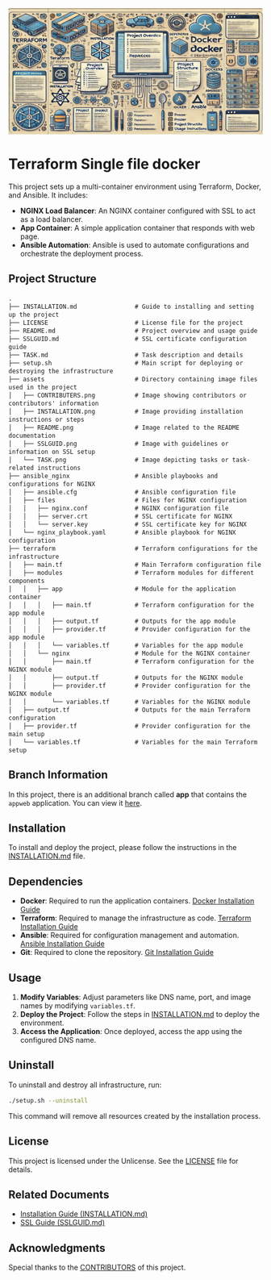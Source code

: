 <img src="assets/README.png" alt="README.md" style="width: 100%; height: 250px;">

# Terraform Single file docker

This project sets up a multi-container environment using Terraform, Docker, and Ansible. It includes:

- **NGINX Load Balancer**: An NGINX container configured with SSL to act as a load balancer.
- **App Container**: A simple application container that responds with web page.
- **Ansible Automation**: Ansible is used to automate configurations and orchestrate the deployment process.

## Project Structure

```
.
├── INSTALLATION.md                # Guide to installing and setting up the project
├── LICENSE                        # License file for the project
├── README.md                      # Project overview and usage guide
├── SSLGUID.md                     # SSL certificate configuration guide
├── TASK.md                        # Task description and details
├── setup.sh                       # Main script for deploying or destroying the infrastructure
├── assets                         # Directory containing image files used in the project
│   ├── CONTRIBUTERS.png           # Image showing contributors or contributors' information
│   ├── INSTALLATION.png           # Image providing installation instructions or steps
│   ├── README.png                 # Image related to the README documentation
│   ├── SSLGUID.png                # Image with guidelines or information on SSL setup
│   └── TASK.png                   # Image depicting tasks or task-related instructions
├── ansible_nginx                  # Ansible playbooks and configurations for NGINX
│   ├── ansible.cfg                # Ansible configuration file
│   ├── files                      # Files for NGINX configuration
│   │   ├── nginx.conf             # NGINX configuration file
│   │   ├── server.crt             # SSL certificate for NGINX
│   │   └── server.key             # SSL certificate key for NGINX
│   └── nginx_playbook.yaml        # Ansible playbook for NGINX configuration
├── terraform                      # Terraform configurations for the infrastructure
│   ├── main.tf                    # Main Terraform configuration file
│   ├── modules                    # Terraform modules for different components
│   │   ├── app                    # Module for the application container
│   │   │   ├── main.tf            # Terraform configuration for the app module
│   │   │   ├── output.tf          # Outputs for the app module
│   │   │   ├── provider.tf        # Provider configuration for the app module
│   │   │   └── variables.tf       # Variables for the app module
│   │   └── nginx                  # Module for the NGINX container
│   │       ├── main.tf            # Terraform configuration for the NGINX module
│   │       ├── output.tf          # Outputs for the NGINX module
│   │       ├── provider.tf        # Provider configuration for the NGINX module
│   │       └── variables.tf       # Variables for the NGINX module
│   ├── output.tf                  # Outputs for the main Terraform configuration
│   ├── provider.tf                # Provider configuration for the main setup
│   └── variables.tf               # Variables for the main Terraform setup
```

## Branch Information

In this project, there is an additional branch called **app** that contains the `appweb` application. You can view it [here](https://github.com/orinahum/terraform_single_docker/tree/app).

## Installation

To install and deploy the project, please follow the instructions in the [INSTALLATION.md](INSTALLATION.md) file.

## Dependencies

- **Docker**: Required to run the application containers. [Docker Installation Guide](https://docs.docker.com/get-docker/)
- **Terraform**: Required to manage the infrastructure as code. [Terraform Installation Guide](https://developer.hashicorp.com/terraform/tutorials/aws-get-started/install-cli)
- **Ansible**: Required for configuration management and automation. [Ansible Installation Guide](https://docs.ansible.com/ansible/latest/installation_guide/intro_installation.html)
- **Git**: Required to clone the repository. [Git Installation Guide](https://git-scm.com/book/en/v2/Getting-Started-Installing-Git)

## Usage

1. **Modify Variables**: Adjust parameters like DNS name, port, and image names by modifying `variables.tf`.
2. **Deploy the Project**: Follow the steps in [INSTALLATION.md](INSTALLATION.md) to deploy the environment.
3. **Access the Application**: Once deployed, access the app using the configured DNS name.

## Uninstall

To uninstall and destroy all infrastructure, run:

```bash
./setup.sh --uninstall
```

This command will remove all resources created by the installation process.

## License

This project is licensed under the Unlicense. See the [LICENSE](LICENSE) file for details.

## Related Documents

- [Installation Guide (INSTALLATION.md)](INSTALLATION.md)
- [SSL Guide (SSLGUID.md)](SSLGUID.md)

## Acknowledgments

Special thanks to the [CONTRIBUTORS](CONTRIBUTORS.md) of this project.

